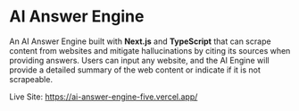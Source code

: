 # AI Answer Engine

An AI Answer Engine built with **Next.js** and **TypeScript** that can scrape content from websites and mitigate hallucinations by citing its sources when providing answers. Users can input any website, and the AI Engine will provide a detailed summary of the web content or indicate if it is not scrapeable.

Live Site: https://ai-answer-engine-five.vercel.app/
